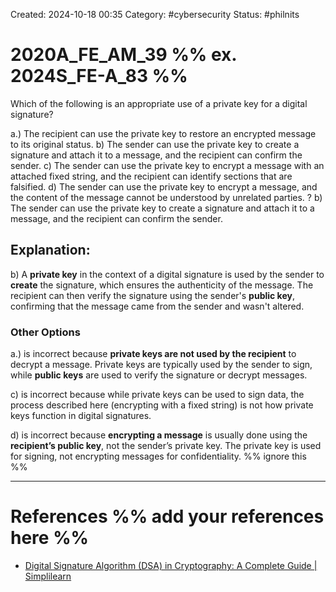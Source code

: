 Created: 2024-10-18 00:35
Category: #cybersecurity
Status: #philnits



# 2020A_FE_AM_39 %% ex. 2024S_FE-A_83 %%

Which of the following is an appropriate use of a private key for a digital signature?

a.) The recipient can use the private key to restore an encrypted message to its original status.
b) The sender can use the private key to create a signature and attach it to a message, and the recipient can confirm the sender.
c) The sender can use the private key to encrypt a message with an attached fixed string, and the recipient can identify sections that are falsified.
d) The sender can use the private key to encrypt a message, and the content of the message cannot be understood by unrelated parties.
?
b) The sender can use the private key to create a signature and attach it to a message, and the recipient can confirm the sender.

## **Explanation:**

b) A **private key** in the context of a digital signature is used by the sender to **create** the signature, which ensures the authenticity of the message. The recipient can then verify the signature using the sender's **public key**, confirming that the message came from the sender and wasn't altered.
### Other Options

a.) is incorrect because **private keys are not used by the recipient** to decrypt a message. Private keys are typically used by the sender to sign, while **public keys** are used to verify the signature or decrypt messages.

c) is incorrect because while private keys can be used to sign data, the process described here (encrypting with a fixed string) is not how private keys function in digital signatures.

d) is incorrect because **encrypting a message** is usually done using the **recipient’s public key**, not the sender’s private key. The private key is used for signing, not encrypting messages for confidentiality.
%% ignore this %%
<!--SR:!2025-03-12,15,290-->
---









# References %% add your references here %%
- [Digital Signature Algorithm (DSA) in Cryptography: A Complete Guide | Simplilearn](https://www.simplilearn.com/tutorials/cryptography-tutorial/digital-signature-algorithm#:~:text=DSA%20stands%20for%20Digital%20Signature,key%20held%20by%20the%20receiver.)
